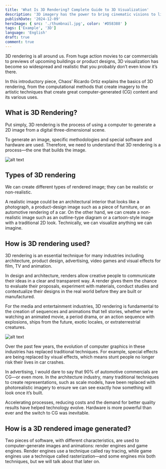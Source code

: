 ```yaml
---
title: 'What Is 3D Rendering? Complete Guide to 3D Visualization'
description: '3D imagery has the power to bring cinematic visions to life and help accurately plan tomorrow’s cityscapes. Here, 3D expert Ricardo Ortiz explains how it works.'
publishDate: '2024-12-09'
heroImage: { src: './thumbnail.jpg', color: '#D58388' }
tags: ['Example', '3D']
language: 'English'
draft: true
comment: true
---
```


3D rendering is all around us. From huge action movies to car commercials to previews of upcoming buildings or product designs, 3D visualization has become so widespread and realistic that you probably don’t even know it’s there.

In this introductory piece, Chaos’ Ricardo Ortiz explains the basics of 3D rendering, from the computational methods that create imagery to the artistic techniques that create great computer-generated (CG) content and its various uses.

## What is 3D Rendering?

Put simply, 3D rendering is the process of using a computer to generate a 2D image from a digital three-dimensional scene.

To generate an image, specific methodologies and special software and hardware are used. Therefore, we need to understand that 3D rendering is a process—the one that builds the image.

![alt text](./nikola-arsov-still-life-interior-design-vray-3ds-max-05-930px.jpg)

## Types of 3D rendering

We can create different types of rendered image; they can be realistic or non-realistic.

A realistic image could be an architectural interior that looks like a photograph, a product-design image such as a piece of furniture, or an automotive rendering of a car. On the other hand, we can create a non-realistic image such as an outline-type diagram or a cartoon-style image with a traditional 2D look. Technically, we can visualize anything we can imagine.

## How is 3D rendering used?

3D rendering is an essential technique for many industries including architecture, product design, advertising, video games and visual effects for film, TV and animation.

In design and architecture, renders allow creative people to communicate their ideas in a clear and transparent way. A render gives them the chance to evaluate their proposals, experiment with materials, conduct studies and contextualize their designs in the real world before they are built or manufactured.

For the media and entertainment industries, 3D rendering is fundamental to the creation of sequences and animations that tell stories, whether we’re watching an animated movie, a period drama, or an action sequence with explosions, ships from the future, exotic locales, or extraterrestrial creatures.

![alt text](./thanos-dd-single-image-004a.jpg)

Over the past few years, the evolution of computer graphics in these industries has replaced traditional techniques. For example, special effects are being replaced by visual effects, which means stunt people no longer risk their lives in car crashes.

In advertising, I would dare to say that 90% of automotive commercials are CG—or even more. In the architecture industry, many traditional techniques to create representations, such as scale models, have been replaced with photorealistic imagery to ensure we can see exactly how something will look once it’s built.

Accelerating processes, reducing costs and the demand for better quality results have helped technology evolve. Hardware is more powerful than ever and the switch to CG was inevitable.

## How is a 3D rendered image generated?

Two pieces of software, with different characteristics, are used to computer-generate images and animations: render engines and game engines. Render engines use a technique called ray tracing, while game engines use a technique called rasterization—and some engines mix both techniques, but we will talk about that later on.
